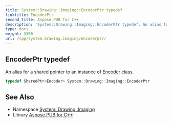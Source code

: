 ```yaml
---
title: System::Drawing::Imaging::EncoderPtr typedef
linktitle: EncoderPtr
second_title: Aspose.PUB for C++
description: 'System::Drawing::Imaging::EncoderPtr typedef. An alias for a shared pointer to an instance of Encoder class in C++.'
type: docs
weight: 3300
url: /cpp/system.drawing.imaging/encoderptr/
---
```

## EncoderPtr typedef


An alias for a shared pointer to an instance of [Encoder](../encoder/) class.

```cpp
typedef SharedPtr<Encoder> System::Drawing::Imaging::EncoderPtr
```

## See Also

* Namespace [System::Drawing::Imaging](../)
* Library [Aspose.PUB for C++](../../)
